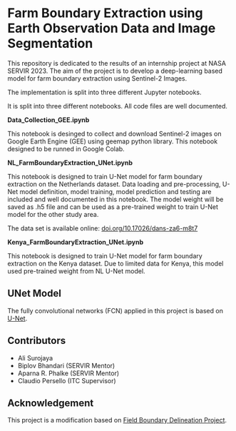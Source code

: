 # Farm Boundary Extraction using Earth Observation Data and Image Segmentation

This repository is dedicated to the results of an internship project at NASA SERVIR 2023.
The aim of the project is to develop a deep-learning based model for farm boundary extraction using Sentinel-2 Images.


The implementation is split into three different Jupyter notebooks. 

It is split into three different notebooks. All code files are well documented.


**Data_Collection_GEE.ipynb**

This notebook is desinged to collect and download Sentinel-2 images on Google Earth Engine (GEE) using geemap python library. This notebook designed to be runned in Google Colab.


**NL_FarmBoundaryExtraction_UNet.ipynb**

This notebook is designed to train U-Net model for farm boundary extraction on the Netherlands dataset. Data loading and pre-processing, U-Net model definition, model training, model prediction and testing are included and well documented in this notebook. The model weight will be saved as .h5 file and can be used as a pre-trained weight to train U-Net model for the other study area.

The data set is available online: [doi.org/10.17026/dans-za6-m8t7](https://doi.org/10.17026/dans-za6-m8t7)


**Kenya_FarmBoundaryExtraction_UNet.ipynb**

This notebook is designed to train U-Net model for farm boundary extraction on the Kenya dataset. Due to limited data for Kenya, this model used pre-trained weight from NL U-Net model. 



## UNet Model

The fully convolutional networks (FCN) applied in this project is based on [U-Net](https://arxiv.org/pdf/1505.04597.pdf). 



## Contributors

* Ali Surojaya
* Biplov Bhandari (SERVIR Mentor)
* Aparna R. Phalke (SERVIR Mentor)
* Claudio Persello (ITC Supervisor)



## Acknowledgement

This project is a modification based on [Field Boundary Delineation Project](https://github.com/resingm/field-boundary-delineation).


